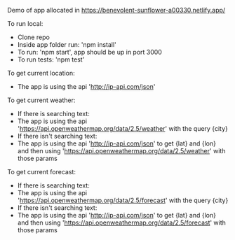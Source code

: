 Demo of app allocated in https://benevolent-sunflower-a00330.netlify.app/

To run local:

- Clone repo
- Inside app folder run: 'npm install'
- To run: 'npm start', app should be up in port 3000
- To run tests: 'npm test'

To get current location:
- The app is using the api 'http://ip-api.com/json'

To get current weather:
- If there is searching text:
- The app is using the api 'https://api.openweathermap.org/data/2.5/weather' with the query {city}
- If there isn't searching text:
- The app is using the api 'http://ip-api.com/json' to get {lat} and {lon} and then using 'https://api.openweathermap.org/data/2.5/weather' with those params


To get current forecast:
- If there is searching text:
- The app is using the api 'https://api.openweathermap.org/data/2.5/forecast' with the query {city}
- If there isn't searching text:
- The app is using the api 'http://ip-api.com/json' to get {lat} and {lon} and then using 'https://api.openweathermap.org/data/2.5/forecast' with those params

